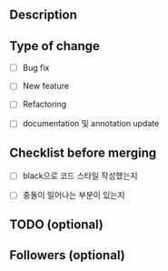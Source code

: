 ## Description
<!-- PR 목적 -->
<!-- What does this PR do? -->




## Type of change
<!-- 변경 사항 -->
<!-- 관련 없는 옵션은 지우고, 추가할 사항 있으면 추가해주세요 -->
- [ ] Bug fix 
- [ ] New feature 
- [ ] Refactoring
- [ ] documentation 및 annotation update


## Checklist before merging

- [ ] black으로 코드 스타일 작성했는지
- [ ] 충돌이 일어나는 부분이 있는지


## TODO (optional)


## Followers (optional)
<!-- 이 변경사항을 알고 있어야할 다른 팀원을 태그해주세요 -->
<!-- @junejae @hyunah @hyunjin @kangmin @seongwon -->
